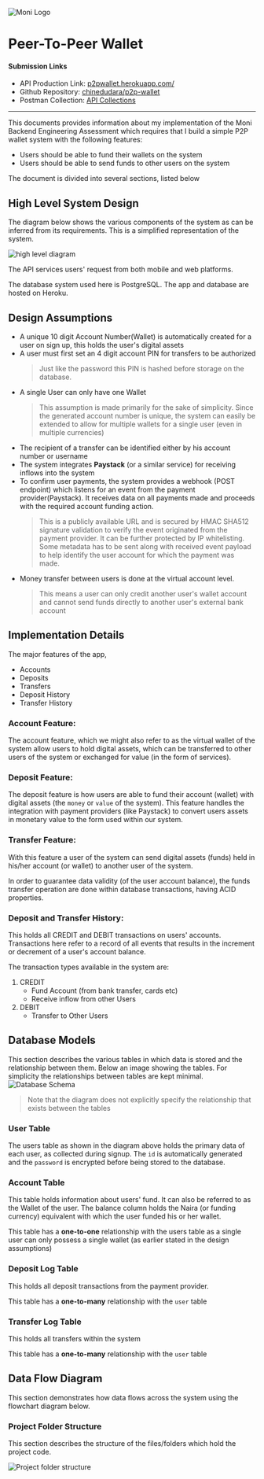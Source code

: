 ![Moni Logo](https://global-uploads.webflow.com/619220ea93ebf686940fc117/61cec870f1c081dc9efc2cbd_Moni%20logo.svg)

# **Peer-To-Peer Wallet**

#### **Submission Links**

- API Production Link: [p2pwallet.herokuapp.com/](https://p2pwallet.herokuapp.com)
- Github Repository: [chinedudara/p2p-wallet](https://github.com/chinedudara/p2p-wallet)
- Postman Collection: [API Collections](https://www.getpostman.com/collections/329d718e05b072ea91b1)

---

This documents provides information about my implementation of the Moni Backend Engineering Assessment
which requires that I build a simple P2P wallet system with the following features:

- Users should be able to fund their wallets on the system
- Users should be able to send funds to other users on the system

The document is divided into several sections, listed below

## **High Level System Design**

The diagram below shows the various components of the system as can be inferred from its requirements. This is a simplified representation of the system.

![high level diagram](https://res.cloudinary.com/class-attend/image/upload/v1660737498/class-attend/high_level_diagram_gllicu.jpg)

The API services users' request from both mobile and web platforms.

The database system used here is PostgreSQL. The app and database are hosted on Heroku.

## **Design Assumptions**

- A unique 10 digit Account Number(Wallet) is automatically created for a user on sign up, this holds the user's digital assets
- A user must first set an 4 digit account PIN for transfers to be authorized
  > Just like the password this PIN is hashed before storage on the database.
- A single User can only have one Wallet
  > This assumption is made primarily for the sake of simplicity. Since the generated account number is unique, the system can easily be extended to allow for multiple wallets for a single user (even in multiple currencies)
- The recipient of a transfer can be identified either by his account number or username
- The system integrates **Paystack** (or a similar service) for receiving inflows into the system
- To confirm user payments, the system provides a webhook (POST endpoint) which listens for an event from the payment provider(Paystack). It receives data on all payments made and proceeds with the required account funding action.
  > This is a publicly available URL and is secured by HMAC SHA512 signature validation to verify the event originated from the payment provider. It can be further protected by IP whitelisting. Some metadata has to be sent along with received event payload to help identify the user account for which the payment was made.
- Money transfer between users is done at the virtual account level.
  > This means a user can only credit another user's wallet account and cannot send funds directly to another user's external bank account

## **Implementation Details**

The major features of the app,

- Accounts
- Deposits
- Transfers
- Deposit History
- Transfer History

### **Account Feature:**

The account feature, which we might also refer to as the virtual wallet of the system allow users to hold digital assets, which can be transferred to other users of the system or exchanged for value (in the form of services).

### **Deposit Feature:**

The deposit feature is how users are able to fund their account (wallet) with digital assets (the `money` or `value` of the system). This feature handles the integration with payment providers (like Paystack) to convert users assets in monetary value to the form used within our system.

### **Transfer Feature:**

With this feature a user of the system can send digital assets (funds) held in his/her account (or wallet) to another user of the system.

In order to guarantee data validity (of the user account balance), the funds transfer operation are done within database transactions, having ACID properties.

### **Deposit and Transfer History:**

This holds all CREDIT and DEBIT transactions on users' accounts. Transactions here refer to a record of all events that results in the increment or decrement of a user's account balance.

The transaction types available in the system are:

1. CREDIT
   - Fund Account (from bank transfer, cards etc)
   - Receive inflow from other Users
2. DEBIT
   - Transfer to Other Users

## **Database Models**

This section describes the various tables in which data is stored and the relationship between them. Below an image showing the tables. For simplicity the relationships between tables are kept minimal. 
![Database Schema](https://i.ibb.co/ygD1fnG/p2p-wallet-ER-diagram.png)

> Note that the diagram does not explicitly specify the relationship that exists between the tables

### **User Table**

The users table as shown in the diagram above holds the primary data of each user, as collected during signup. The `id` is automatically generated and the `password` is encrypted before being stored to the database.

### **Account Table**

This table holds information about users' fund. It can also be referred to as the Wallet of the user. The balance column holds the Naira (or funding currency) equivalent with which the user funded his or her wallet.

This table has a **one-to-one** relationship with the users table as a single user can only possess a single wallet (as earlier stated in the design assumptions)

### **Deposit Log Table**

This holds all deposit transactions from the payment provider.

This table has a **one-to-many** relationship with the `user` table

### **Transfer Log Table**

This holds all transfers within the system

This table has a **one-to-many** relationship with the `user` table

## **Data Flow Diagram**

This section demonstrates how data flows across the system using the flowchart diagram below.

### **Project Folder Structure**

This section describes the structure of the files/folders which hold the project code.

![Project folder structure](https://i.ibb.co/9WXmfdq/p2p-wallet-project-structure.png)

